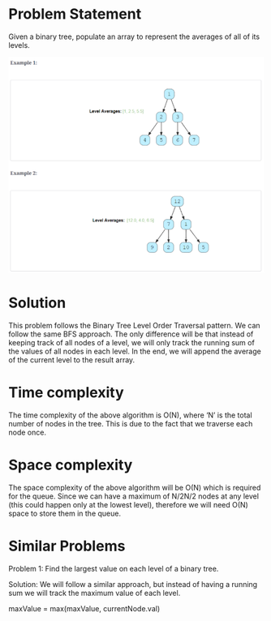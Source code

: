 # Problem Statement
Given a binary tree, populate an array to represent the averages of all of its levels.

![alt text][logo]

[logo]:https://github.com/kai-ion/Grokking-the-coding-Interview/blob/main/07.%20Pattern%20Tree%20Breadth%20First%20Search/4.%20Level%20Averages%20in%20a%20Binary%20Tree%20(easy)/Example.PNG "example"


# Solution
This problem follows the Binary Tree Level Order Traversal pattern. We can follow the same BFS approach. The only difference will be that instead of keeping track of all nodes of a level, we will only track the running sum of the values of all nodes in each level. 
In the end, we will append the average of the current level to the result array.

# Time complexity
The time complexity of the above algorithm is O(N), where ‘N’ is the total number of nodes in the tree. This is due to the fact that we traverse each node once.

# Space complexity
The space complexity of the above algorithm will be O(N) which is required for the queue. Since we can have a maximum of N/2N/2 nodes at any level (this could happen only at the lowest level), therefore we will need O(N) space to store them in the queue.

# Similar Problems
Problem 1: Find the largest value on each level of a binary tree.

Solution: We will follow a similar approach, but instead of having a running sum we will track the maximum value of each level.

maxValue = max(maxValue, currentNode.val)
